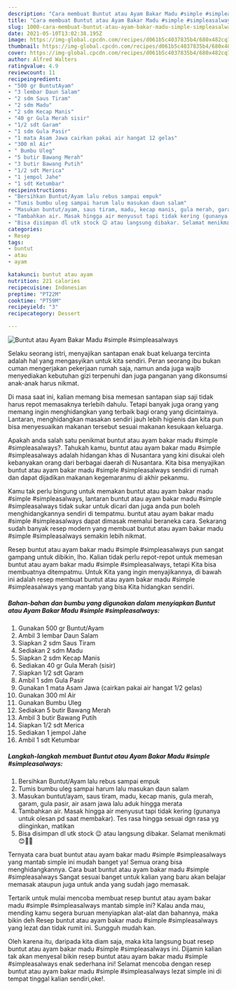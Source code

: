 ```yaml
---
description: "Cara membuat Buntut atau Ayam Bakar Madu #simple #simpleasalways yang nikmat dan Mudah Dibuat"
title: "Cara membuat Buntut atau Ayam Bakar Madu #simple #simpleasalways yang nikmat dan Mudah Dibuat"
slug: 1000-cara-membuat-buntut-atau-ayam-bakar-madu-simple-simpleasalways-yang-nikmat-dan-mudah-dibuat
date: 2021-05-10T13:02:38.195Z
image: https://img-global.cpcdn.com/recipes/d061b5c4037835b4/680x482cq70/buntut-atau-ayam-bakar-madu-simple-simpleasalways-foto-resep-utama.jpg
thumbnail: https://img-global.cpcdn.com/recipes/d061b5c4037835b4/680x482cq70/buntut-atau-ayam-bakar-madu-simple-simpleasalways-foto-resep-utama.jpg
cover: https://img-global.cpcdn.com/recipes/d061b5c4037835b4/680x482cq70/buntut-atau-ayam-bakar-madu-simple-simpleasalways-foto-resep-utama.jpg
author: Alfred Walters
ratingvalue: 4.9
reviewcount: 11
recipeingredient:
- "500 gr BuntutAyam"
- "3 lembar Daun Salam"
- "2 sdm Saus Tiram"
- "2 sdm Madu"
- "2 sdm Kecap Manis"
- "40 gr Gula Merah sisir"
- "1/2 sdt Garam"
- "1 sdm Gula Pasir"
- "1 mata Asam Jawa cairkan pakai air hangat 12 gelas"
- "300 ml Air"
- " Bumbu Uleg"
- "5 butir Bawang Merah"
- "3 butir Bawang Putih"
- "1/2 sdt Merica"
- "1 jempol Jahe"
- "1 sdt Ketumbar"
recipeinstructions:
- "Bersihkan Buntut/Ayam lalu rebus sampai empuk"
- "Tumis bumbu uleg sampai harum lalu masukan daun salam"
- "Masukan buntut/ayam, saus tiram, madu, kecap manis, gula merah, garam, gula pasir, air asam jawa lalu aduk hingga merata"
- "Tambahkan air. Masak hingga air menyusut tapi tidak kering (gunanya untuk olesan pd saat membakar). Tes rasa hingga sesuai dgn rasa yg diinginkan, matikan"
- "Bisa disimpan dl utk stock 😉 atau langsung dibakar. Selamat menikmati 😊👍🏻"
categories:
- Resep
tags:
- buntut
- atau
- ayam

katakunci: buntut atau ayam 
nutrition: 221 calories
recipecuisine: Indonesian
preptime: "PT22M"
cooktime: "PT59M"
recipeyield: "3"
recipecategory: Dessert

---
```



![Buntut atau Ayam Bakar Madu #simple #simpleasalways](https://img-global.cpcdn.com/recipes/d061b5c4037835b4/680x482cq70/buntut-atau-ayam-bakar-madu-simple-simpleasalways-foto-resep-utama.jpg)

Selaku seorang istri, menyajikan santapan enak buat keluarga tercinta adalah hal yang mengasyikan untuk kita sendiri. Peran seorang ibu bukan cuman mengerjakan pekerjaan rumah saja, namun anda juga wajib menyediakan kebutuhan gizi terpenuhi dan juga panganan yang dikonsumsi anak-anak harus nikmat.

Di masa  saat ini, kalian memang bisa memesan santapan siap saji tidak harus repot memasaknya terlebih dahulu. Tetapi banyak juga orang yang memang ingin menghidangkan yang terbaik bagi orang yang dicintainya. Lantaran, menghidangkan masakan sendiri jauh lebih higienis dan kita pun bisa menyesuaikan makanan tersebut sesuai makanan kesukaan keluarga. 



Apakah anda salah satu penikmat buntut atau ayam bakar madu #simple #simpleasalways?. Tahukah kamu, buntut atau ayam bakar madu #simple #simpleasalways adalah hidangan khas di Nusantara yang kini disukai oleh kebanyakan orang dari berbagai daerah di Nusantara. Kita bisa menyajikan buntut atau ayam bakar madu #simple #simpleasalways sendiri di rumah dan dapat dijadikan makanan kegemaranmu di akhir pekanmu.

Kamu tak perlu bingung untuk memakan buntut atau ayam bakar madu #simple #simpleasalways, lantaran buntut atau ayam bakar madu #simple #simpleasalways tidak sukar untuk dicari dan juga anda pun boleh menghidangkannya sendiri di tempatmu. buntut atau ayam bakar madu #simple #simpleasalways dapat dimasak memalui beraneka cara. Sekarang sudah banyak resep modern yang membuat buntut atau ayam bakar madu #simple #simpleasalways semakin lebih nikmat.

Resep buntut atau ayam bakar madu #simple #simpleasalways pun sangat gampang untuk dibikin, lho. Kalian tidak perlu repot-repot untuk memesan buntut atau ayam bakar madu #simple #simpleasalways, tetapi Kita bisa membuatnya ditempatmu. Untuk Kita yang ingin menyajikannya, di bawah ini adalah resep membuat buntut atau ayam bakar madu #simple #simpleasalways yang mantab yang bisa Kita hidangkan sendiri.

<!--inarticleads1-->

##### Bahan-bahan dan bumbu yang digunakan dalam menyiapkan Buntut atau Ayam Bakar Madu #simple #simpleasalways:

1. Gunakan 500 gr Buntut/Ayam
1. Ambil 3 lembar Daun Salam
1. Siapkan 2 sdm Saus Tiram
1. Sediakan 2 sdm Madu
1. Siapkan 2 sdm Kecap Manis
1. Sediakan 40 gr Gula Merah (sisir)
1. Siapkan 1/2 sdt Garam
1. Ambil 1 sdm Gula Pasir
1. Gunakan 1 mata Asam Jawa (cairkan pakai air hangat 1/2 gelas)
1. Gunakan 300 ml Air
1. Gunakan  Bumbu Uleg
1. Sediakan 5 butir Bawang Merah
1. Ambil 3 butir Bawang Putih
1. Siapkan 1/2 sdt Merica
1. Sediakan 1 jempol Jahe
1. Ambil 1 sdt Ketumbar




<!--inarticleads2-->

##### Langkah-langkah membuat Buntut atau Ayam Bakar Madu #simple #simpleasalways:

1. Bersihkan Buntut/Ayam lalu rebus sampai empuk
1. Tumis bumbu uleg sampai harum lalu masukan daun salam
1. Masukan buntut/ayam, saus tiram, madu, kecap manis, gula merah, garam, gula pasir, air asam jawa lalu aduk hingga merata
1. Tambahkan air. Masak hingga air menyusut tapi tidak kering (gunanya untuk olesan pd saat membakar). Tes rasa hingga sesuai dgn rasa yg diinginkan, matikan
1. Bisa disimpan dl utk stock 😉 atau langsung dibakar. Selamat menikmati 😊👍🏻




Ternyata cara buat buntut atau ayam bakar madu #simple #simpleasalways yang mantab simple ini mudah banget ya! Semua orang bisa menghidangkannya. Cara buat buntut atau ayam bakar madu #simple #simpleasalways Sangat sesuai banget untuk kalian yang baru akan belajar memasak ataupun juga untuk anda yang sudah jago memasak.

Tertarik untuk mulai mencoba membuat resep buntut atau ayam bakar madu #simple #simpleasalways mantab simple ini? Kalau anda mau, mending kamu segera buruan menyiapkan alat-alat dan bahannya, maka bikin deh Resep buntut atau ayam bakar madu #simple #simpleasalways yang lezat dan tidak rumit ini. Sungguh mudah kan. 

Oleh karena itu, daripada kita diam saja, maka kita langsung buat resep buntut atau ayam bakar madu #simple #simpleasalways ini. Dijamin kalian tak akan menyesal bikin resep buntut atau ayam bakar madu #simple #simpleasalways enak sederhana ini! Selamat mencoba dengan resep buntut atau ayam bakar madu #simple #simpleasalways lezat simple ini di tempat tinggal kalian sendiri,oke!.

